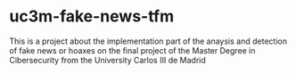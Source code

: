# uc3m-fake-news-tfm
This is a project about the implementation part of the anaysis and detection of fake news or hoaxes on the final project of the Master Degree in Cibersecurity from the University Carlos III de Madrid

